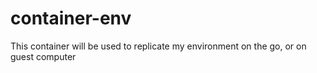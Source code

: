 # container-env
This container will be used to replicate my environment on the go, or on guest computer
